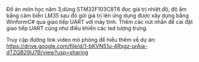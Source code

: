 Đồ án môn học năm 3,dùng STM32F103C8T6 đọc giá trị nhiệt độ, độ ẩm bằng cảm biến LM35 sau đó gửi giá trị lên ứng dụng được xây dựng bằng WinformC# qua giao tiếp UART với máy tính. Thêm các nút nhấn để cài đặt giao tiếp UART cũng như điều khiển các led tượng trưng.

Truy cập đường link video mô phỏng để hiểu thêm về dự án:
https://drive.google.com/file/d/1-bKVN51u-4Rxgz-urAia-dTZQB29lJ7B/view?usp=sharing

  
